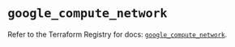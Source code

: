 # `google_compute_network`

Refer to the Terraform Registry for docs: [`google_compute_network`](https://registry.terraform.io/providers/hashicorp/google/5.15.0/docs/resources/compute_network).
